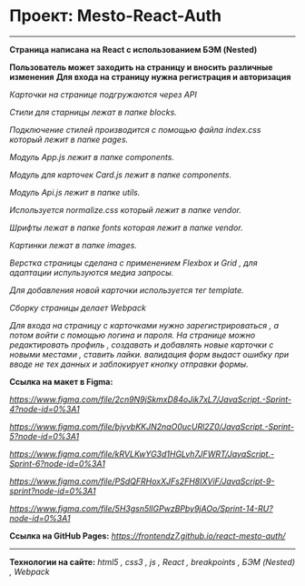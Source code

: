 # Проект: Mesto-React-Auth

---

**Страница написана на React с использованием БЭМ (Nested)**

**Пользователь может заходить на страницу и вносить различные изменения**
**Для входа на страницу нужна регистрация и авторизация**

_Карточки на странице подгружаются через API_

_Стили для старницы лежат в папке blocks._

_Подключение стилей производится с помощью файла index.css который лежит в папке pages._

_Модуль App.js лежит в папке components._

_Модуль для карточек Card.js лежит в папке components._

_Модуль Api.js лежит в папке utils._

_Используется normalize.css который лежит в папке vendor._

_Шрифты лежат в папке fonts которая лежит в папке vendor._

_Картинки лежат в папке images._

_Верстка страницы сделана с применением Flexbox и Grid , для адаптации испульзуются медиа запросы._

_Для добавления новой карточки используется тег template._

_Сборку страницы делает Webpack_

_Для входа на страницу с карточками нужно зарегистрироваться , а потом войти с помощью логина и пароля. На странице можно редактировать профиль , создавать и добавлять новые карточки с новыми местами , ставить лайки. валидация форм выдаст ошибку при вводе не тех данных и заблокирует кнопку отправки формы._

**Ссылка на макет в Figma:**

*https://www.figma.com/file/2cn9N9jSkmxD84oJik7xL7/JavaScript.-Sprint-4?node-id=0%3A1*

*https://www.figma.com/file/bjyvbKKJN2naO0ucURl2Z0/JavaScript.-Sprint-5?node-id=0%3A1*

*https://www.figma.com/file/kRVLKwYG3d1HGLvh7JFWRT/JavaScript.-Sprint-6?node-id=0%3A1*

*https://www.figma.com/file/PSdQFRHoxXJFs2FH8IXViF/JavaScript-9-sprint?node-id=0%3A1*

*https://www.figma.com/file/5H3gsn5lIGPwzBPby9jAOo/Sprint-14-RU?node-id=0%3A1*

**Ссылка на GitHub Pages:**
*https://frontendz7.github.io/react-mesto-auth/*

---

**Технологии на сайте:**
_html5 , css3 , js , React , breakpoints , БЭМ (Nested) , Webpack_
